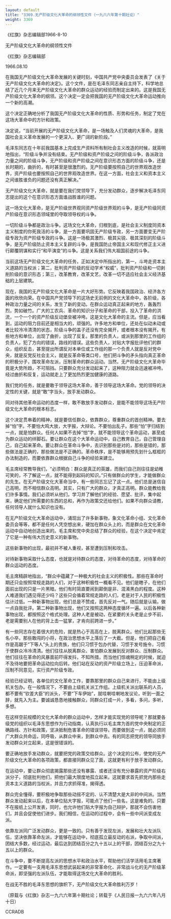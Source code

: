 ```yaml
---
layout: default
title: "3369.无产阶级文化大革命的纲领性文件（一九六六年第十期社论）"
weight: 3369
---
```


《红旗》杂志编辑部1966-8-10

无产阶级文化大革命的纲领性文件

《红旗》杂志编辑部

1966.08.10

在我国无产阶级文化大革命发展的关键时刻，中国共产党中央委员会发表了《关于无产阶级文化大革命的决定》。这个文件，是在毛泽东同志亲自主持下，科学地总结了近几个月来无产阶级文化大革命的群众运动的经验而制定出来的。这是我国无产阶级文化大革命的纲领。这个决定一定会把我国的无产阶级文化大革命运动推向一个新的高潮。

这个决定正确地分析了我国无产阶级文化大革命的性质、形势和任务，制定了党在这场大革命中的方针和政策。

决定说，“当前开展的无产阶级文化大革命，是一场触及人们灵魂的大革命，是我国社会主义革命发展的一个更深入、更广阔的新阶段。”

毛泽东同志在十年前我国基本上完成生产资料所有制社会主义改造的时候，就英明地指出，“阶级斗争并没有结束。无产阶级和资产阶级之间的阶级斗争，各派政治力量之间的阶级斗争，无产阶级和资产阶级之间在意识形态方面的阶级斗争，还是长时期的，曲折的，有时甚至是很激烈的。无产阶级要按照自己的世界观改造世界，资产阶级也要按照自己的世界观改造世界。在这一方面，社会主义和资本主义之间谁胜谁负的问题还没有真正解决。”

无产阶级文化大革命，就是要在我们党领导下，充分发动群众，逐步解决毛泽东同志提出的这个在意识形态方面谁战胜谁的问题。

这一场文化大革命，是无产阶级世界观同资产阶级世界观的斗争，是无产阶级同资产阶级在意识形态领域里的夺取领导权的斗争。

一切阶级斗争都是政治斗争。这场文化大革命，归根到底，是社会主义制度同资本主义制度的你死我活的斗争，是一方面要巩固无产阶级专政，另一方面要变无产阶级专政为资产阶级专政的斗争。这是一场极其激烈、极其尖锐、极其深刻的阶级斗争，是无产阶级防止资本主义复辟的斗争，是我国防止帝国主义和现代修正主义进行颠覆阴谋和实行“和平演变”的斗争。这是关系我们伟大祖国前途的斗争。

当前这场无产阶级文化大革命的任务，正如决定中所指出的，第一，斗垮走资本主义道路的当权派；第二，批判资产阶级的反动学术“权威”，批判资产阶级和一切剥削阶级的意识形态；第三，改革教育，改革文艺，改革一切不适应社会主义经济基础的上层建筑。

现在，我国的无产阶级文化大革命是一片大好形势。它反映着我国政治、经济各方面的欣欣向荣。在中国共产党领导下的这场史无前例的文化大革命中，各阶级，各种政治力量之间的关系，发生了新的变动。在群众运动真正起来的地方，轰轰烈烈，势如破竹。广大的工农兵、革命的知识分子和革命的干部，投入了革命的洪流，一个一个的资产阶级反动堡垒被冲垮。这是文化大革命的主流。但是，应当看到，运动的阻力目前还是相当大的，顽强的。许多地方和单位，还处在似动未动或者比较冷冷清清的状态，阶级斗争的盖子还没有完全揭开，或者根本没有揭开。有些地方和单位，出现了曲折，出现了反复。那里的负责人，或派到那里的工作组的负责人，犯了方向的错误，路线的错误。这些负责人，对贴大字报批评他们的群众，组织反击，甚至提出所谓反对本单位或工作组的那一个负责人就是反对党中央，就是反党反社会主义，就是反革命等类口号，他们把斗争的矛头指向真正革命的积极分子，围攻革命左派，压制革命的群众运动。当然，无产阶级文化大革命毕竟是大势所趋，不可阻挡。只要群众充分发动起来了，这种阻力就会迅速被冲垮。经过曲折和反复，运动就走上了更加热烈更加健康的道路。

我们党的任务，就是要敢于领导这场大革命，善于领导这场大革命。党的领导的决定性的关键，就是“敢”字当头，放手发动群众。

同对待其他革命运动的态度一样，敢不敢放手发动群众，是能不能领导这场无产阶级文化大革命的根本标志。

这个决定贯串着的精神，就是要信任群众，依靠群众，尊重群众的首创精神。要去掉“怕”字。不要怕大鸣大放，大字报，大辩论。不要怕出乱子。那些“怕”字归结到一点，就是怕群众。任何人如果不去掉“怕”字，就不能领导这个革命运动，甚至成为群众运动的绊脚石。要让群众在这个大革命运动中，自己教育自己，自己管理自己，自己起来革命。要让群众在革命斗争中，去识别那些是对的，那些是错的，那些做法是正确的，那些做法是不正确的。革命秩序，是不能够用预先划什么框框的办法制造的，而要依靠群众根据自己斗争的经验来建立。

毛主席经常教导我们，“必须明白：群众是真正的英雄，而我们自己则往往是幼稚可笑的，不了解这一点，就不能得到起码的知识。”只有做群众的学生，才能做群众的先生。在无产阶级文化大革命当中，有一些同志忘记了这一点。他们总是迷信自己高明，而不相信群众高明。其实，只有广大的群众，才真正高明。群众能教给我们许多事情。我们必须听从他们，学习并了解他们的经验、愿望、批评，集中起来，确定他们所需要的东西的总和，再作为政策交还给他们。如果不向群众请教，任何领导人就什么知识也没有。

在无产阶级文化大革命运动中，涌现出了许多新事物，象文化革命小组、文化革命委员会等等，都不是任何人凭空想出来，硬加在群众头上的，而是群众在文化革命运动中自动地创造出来的。毛主席和党中央总结了群众的经验，在这个决定中肯定了它是一种有伟大历史意义的新事物。

这些新事物的出现，最初并不被人重视，甚至遭到压制和攻击。

对待新事物采取什么态度，也就是对待群众的态度，对待革命的态度，对待革命的群众运动的态度。

毛主席精辟地指出，“群众中蕴藏了一种极大的社会主义的积极性。那些在革命时期还只会按照常规走路的人们，对于这种积极性一概看不见。他们是瞎子，在他们面前出现的只是一片黑暗。他们有时简直要闹到颠倒是非、混淆黑白的程度。这种人难道我们遇见得还少吗？这些只会循着常规走路的人们，老是对于人民的积极性估计过低。一种新事物出现，他们总是不赞成，首先反对一气。随后就是认输，做一点自我批评。第二种新事物出现，他们又按照这两种态度循环一遍。以后各种新事物出现，都按照这个格式处理。这种人老是被动，在紧要的关头老是止步不前，老是需要别人在他的背上击一猛掌，才肯向前跨进一步。”

有一些同志存在着很大的危险，就是热心于高高在上，脱离群众。他们比起那些无名小卒，那些敢闯的小将，在政治思想水平上落后了一大截。但是，他们把自己看作是高踞于“下等人”头上的贵族，他们只习惯于包办代替，习惯于发号施令，习惯于使群众冷冷清清。他们往往从脱离群众、害怕群众发展到反对群众、压制群众。他们往往在革命的风暴面前吓得发抖，不知所措，而当他们惊魂稍定的时候，就迫不及待地要把革命运动拉向后转。他们站在反动的资产阶级立场上，压迫革命派，压制不同意见，实行资产阶级专政。

经验已经证明，各单位的文化革命工作，要靠那里的群众自己来进行，不能由上级机关包办。在一般情况下，不要由上级机关派工作组。上级机关派出联系的人员，都不要有“钦差大臣”的派头，不要“下车伊始”，就哇喇哇喇地发议论，听到一面之辞，就先入为主。要诚诚恳恳地接触群众，同群众打成一片，多看，多问，多听，多想。

在这样空前规模的文化大革命的群众运动中，怎样才能实现党的领导呢？那就要各级党的组织以毛泽东思想作为行动指南，认真执行以毛主席为首的党中央制定的正确路线、方针和政策，坚决抵制危害革命的错误领导。而要做到这一点，就必须同广大群众共命运，同呼吸，从群众中来，到群众中去。有的同志把党的领导同放手发动群众对立起来，这是很错误的。

要正确地放手发动群众，就要把党的政策交给群众。这个决定的公布，使党的无产阶级文化大革命的各项政策，都直接同群众见了面，这就更有利于放手发动群众。

在运动中，要让群众彻底揭露那些还没有暴露、或者还没有充分暴露的资产阶级右派分子，彻底批判他们，把他们最大限度地孤立起来。这就要求首先抓党内那些走资本主义道路的当权派，并且力求抓得准，揭得透。

群众完全懂得，要积极地争取那些动摇不定的、认不清楚大是大非的中间派。当然群众发动起来以后，在本单位贴大字报，可能点了他们一些名，这是难免的。只要不在报纸上公开发表，同时，也允许他们贴大字报为自己辩护，那就不会伤害他们，并且会促使他们进步。我们相信，在运动的过程中，会有一些中间派变成左派。

依靠左派同广泛发动群众，更是一致的。只有善于发现左派，发展和壮大左派队伍，坚决依靠革命左派，才能够在运动中，彻底孤立最反动的右派，争取中间派，团结大多数，经过运动，最后达到团结百分之九十五以上的干部，团结百分之九十五以上的群众。

在斗争中，要不断提高左派的思想水平和政治水平，帮助他们活学活用毛主席著作。一定要有一支用毛泽东思想武装起来的非常革命化、非常战斗化的无产阶级革命派，即坚强的左派队伍，才能取得这场文化大革命的胜利。

在战无不胜的毛泽东思想的旗帜下，无产阶级文化大革命胜利万岁！

（原载与《红旗》杂志一九六六年第十期社论；转载于《人民日报一九六六年八月十日）

CCRADB

